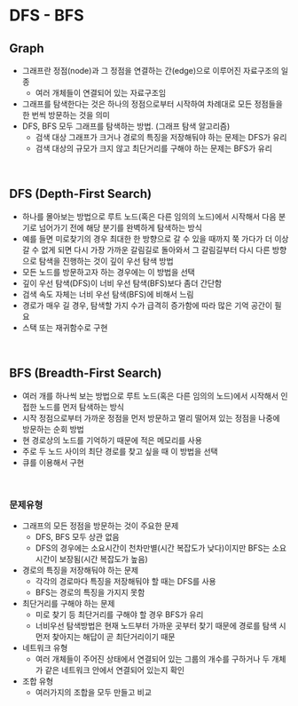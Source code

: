 # DFS - BFS

## Graph
- 그래프란 정점(node)과 그 정점을 연결하는 간(edge)으로 이루어진 자료구조의 일종
    - 여러 개체들이 연결되어 있는 자료구조임
- 그래프를 탐색한다는 것은 하나의 정점으로부터 시작하여 차례대로 모든 정점들을 한 번씩 방문하는 것을 의미
- DFS, BFS 모두 그래프를 탐색하는 방법. (그래프 탐색 알고리즘)
    - 검색 대상 그래프가 크거나 경로의 특징을 저장해둬야 하는 문제는 DFS가 유리
    - 검색 대상의 규모가 크지 않고 최단거리를 구해야 하는 문제는 BFS가 유리

<br>

## DFS (Depth-First Search)
- 하나를 몰아보는 방법으로 루트 노드(혹은 다른 임의의 노드)에서 시작해서 다음 분기로 넘어가기 전에 해당 분기를 완벽하게 탐색하는 방식
- 예를 들면 미로찾기의 경우 최대한 한 방향으로 갈 수 있을 때까지 쭉 가다가 더 이상 갈 수 없게 되면 다시 가장 가까운 갈림길로 돌아와서 그 갈림길부터 다시 다른 방향으로 탐색을 진행하는 것이 깊이 우선 탐색 방법
- 모든 노드를 방문하고자 하는 경우에는 이 방법을 선택
- 깊이 우선 탐색(DFS)이 너비 우선 탐색(BFS)보다 좀더 간단함
- 검색 속도 자체는 너비 우선 탐색(BFS)에 비해서 느림
- 경로가 매우 길 경우, 탐색할 가지 수가 급격히 증가함에 따라 많은 기억 공간이 필요
- 스택 또는 재귀함수로 구현

<br>

## BFS (Breadth-First Search)
- 여러 개를 하나씩 보는 방법으로 루트 노드(혹은 다른 임의의 노드)에서 시작해서 인접한 노드를 먼저 탐색하는 방식
- 시작 정점으로부터 가까운 정점을 먼저 방문하고 멀리 떨어져 있는 정점을 나중에 방문하는 순회 방법
- 현 경로상의 노드를 기억하기 때문에 적은 메모리를 사용
- 주로 두 노드 사이의 최단 경로를 찾고 싶을 때 이 방법을 선택
- 큐를 이용해서 구현

<br>

### 문제유형
- 그래프의 모든 정점을 방문하는 것이 주요한 문제
    - DFS, BFS 모두 상관 없음
    - DFS의 경우에는 소요시간이 천차만별(시간 복잡도가 낮다)이지만 BFS는 소요시간이 보장됨(시간 복잡도가 높음)
- 경로의 특징을 저장해둬야 하는 문제
    - 각각의 경로마다 특징을 저장해둬야 할 때는 DFS를 사용
    - BFS는 경로의 특징을 가지지 못함
- 최단거리를 구해야 하는 문제
    - 미로 찾기 등 최단거리를 구해야 할 경우 BFS가 유리
    - 너비우선 탐색방법은 현재 노드부터 가까운 곳부터 찾기 때문에 경로를 탐색 시 먼저 찾아지는 해답이 곧 최단거리이기 때문
- 네트워크 유형
    - 여러 개체들이 주어진 상태에서 연결되어 있는 그룹의 개수를 구하거나 두 개체가 같은 네트워크 안에서 연결되어 있는지 확인
- 조합 유형
    - 여러가지의 조합을 모두 만들고 비교